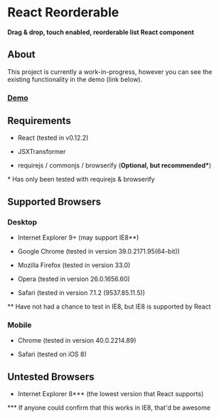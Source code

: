 # React Reorderable

__Drag & drop, touch enabled, reorderable list React component__

## About

This project is currently a work-in-progress, however you can see the existing functionality in the demo (link below).

### [Demo](http://jakesidsmith.github.io/react-reorderable/)

## Requirements

* React (tested in v0.12.2)

* JSXTransformer

* requirejs / commonjs / browserify (__Optional, but recommended*__)

\* Has only been tested with requirejs & browserify

## Supported Browsers

### Desktop

* Internet Explorer 9+ (may support IE8**)

* Google Chrome (tested in version 39.0.2171.95(64-bit))

* Mozilla Firefox (tested in version 33.0)

* Opera (tested in version 26.0.1656.60)

* Safari (tested in version 7.1.2 (9537.85.11.5))

\** Have not had a chance to test in IE8, but IE8 is supported by React


### Mobile

* Chrome (tested in version 40.0.2214.89)

* Safari (tested on iOS 8)

## Untested Browsers

* Internet Explorer 8*** (the lowest version that React supports)

\*** If anyone could confirm that this works in IE8, that'd be awesome
